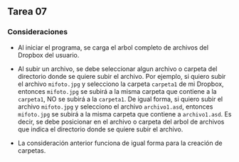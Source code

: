 ﻿## Tarea 07

### Consideraciones

* Al iniciar el programa, se carga el arbol completo de archivos del Dropbox del usuario.

* Al subir un archivo, se debe seleccionar algun archivo o carpeta del directorio donde se quiere subir el archivo. Por ejemplo, si quiero subir el archivo ````mifoto.jpg```` y selecciono la carpeta ````carpeta1```` de mi Dropbox, entonces ````mifoto.jpg```` se subirá a la misma carpeta que contiene a la ````carpeta1````, NO se subirá a la ````carpeta1````. De igual forma, si quiero subir el archivo ````mifoto.jpg```` y selecciono el archivo ````archivo1.asd````, entonces ````mifoto.jpg```` se subirá a la misma carpeta que contiene a ````archivo1.asd````. Es decir, se debe posicionar en el archivo o carpeta del arbol de archivos que indica el directorio donde se quiere subir el archivo.

* La consideración anterior funciona de igual forma para la creación de carpetas.